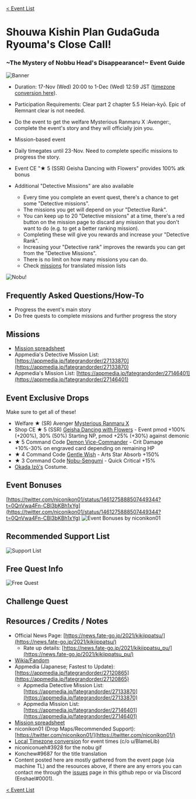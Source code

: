 [< Event List](../index.md)

# Shouwa Kishin Plan GudaGuda Ryouma's Close Call! 
### \~The Mystery of Nobbu Head's Disappearance!\~ Event Guide

![Banner](https://news.fate-go.jp/wp-content/uploads/2021/kikiippatsu_full_worla/top_banner.png)

- Duration: 17-Nov (Wed) 20:00 to 1-Dec (Wed) 12:59 JST ([timezone conversion here](https://www.tickcounter.com/countdown/2883167/gudaguda-6-ends-in)).
- Participation Requirements: Clear part 2 chapter 5.5 Heian-kyō. Epic of Remnant clear is not needed.


- Do the event to get the welfare Mysterious Ranmaru X :Avenger:, complete the event's story and they will officially join you.
- Mission-based event
- Daily timegates until 23-Nov. Need to complete specific missions to progress the story.
- Event CE "★ 5 (SSR) Geisha Dancing with Flowers" provides 100% atk bonus


- Additional "Detective Missions" are also available
  - Every time you complete an event quest, there's a chance to get some "Detective missions". 
  - The missions you get will depend on your "Detective Rank".
  - You can keep up to 20 "Detective missions" at a time, there's a red button on the mission page to discard any mission that you don't want to do (e.g. to get a better ranking mission).
  - Completing these will give you rewards and increase your "Detective Rank".
  - Increasing your "Detective rank" improves the rewards you can get from the "Detective Missions".
  - There is no limit on how many missions you can do.
  - Check [missions](#missions) for translated mission lists

![Nobu!](https://cdn.discordapp.com/attachments/825747387825389589/910419166241112094/nobudermissinghead.gif)

## Frequently Asked Questions/How-To
- Progress the event's main story
- Do free quests to complete missions and further progress the story
  
## Missions
- [Mission spreadsheet](https://docs.google.com/spreadsheets/d/e/2PACX-1vTWAdMUS_qkKIdwTimifCDvPatCfb0WJ5d9EBexxRiOed8Iavsf_4m4jAoo-mjLzrYgtBWaayuPVBQH/pubhtml)
- Appmedia's Detective Mission List: [https://appmedia.jp/fategrandorder/27133870](https://appmedia.jp/fategrandorder/27133870)
- Appmedia's Mission List: [https://appmedia.jp/fategrandorder/27146401](https://appmedia.jp/fategrandorder/27146401)

## Event Exclusive Drops

Make sure to get all of these!

- Welfare ★ (SR) Avenger [Mysterious Ranmaru X](https://fategrandorder.fandom.com/wiki/Mysterious_Ranmaru_X)
- Shop CE ★ 5 (SSR) [Geisha Dancing with Flowers](https://fategrandorder.fandom.com/wiki/Geisha_Dancing_with_Flowers) - Event pmod +100% (+200%), 30% (50%) Starting NP, pmod +25% (+30%) against demonic 
- ★ 5 Command Code [Demon Vice-Commander](https://fategrandorder.fandom.com/wiki/Demon_Vice-Commander) - Crit Damage +10%-30% on engraved card depending on remaining HP
- ★ 4 Command Code [Gentle Wish](https://fategrandorder.fandom.com/wiki/Gentle_Wish) - Arts Star Absorb +150%
- ★ 3 Command Code [Nobu-Sengumi](https://fategrandorder.fandom.com/wiki/Nobu-Sengumi_(CC)) - Quick Critical +15%
- [Okada Izō's](https://fategrandorder.fandom.com/wiki/Okada_Iz%C5%8D) Costume.

## Event Bonuses
[https://twitter.com/niconikon01/status/1461275888507449344?t=0QnVwa4Fn-CBl3bKBh1xYg](https://twitter.com/niconikon01/status/1461275888507449344?t=0QnVwa4Fn-CBl3bKBh1xYg)
![Event Bonuses by niconikon01](https://images-ext-1.discordapp.net/external/GMtuLTUG7Mc480X1POwQ_viDk_ZEs0ZhIKIyR9NTm1o/https/pbs.twimg.com/media/FEd-lnyagAkyPzh.jpg%3Alarge?width=620&height=671)
## Recommended Support List
![Support List](https://images-ext-2.discordapp.net/external/rTN0WoVfa7IxL6gxrglw946BYYouynTGcS8ZsMFpSls/https/pbs.twimg.com/media/FEd-nzbagAAQtQk.jpg%3Alarge?width=720&height=245)
## Free Quest Info
![Free Quest](https://images-ext-2.discordapp.net/external/K2ddtDLCr8E-UA5kMsWg0EWPXAtMTGpdo7FmFH76aoY/https/pbs.twimg.com/media/FEd-isMaMAMu_Md.jpg%3Alarge?width=685&height=671)

## Challenge Quest


## Resources / Credits / Notes

- Official News Page: [https://news.fate-go.jp/2021/kikiippatsu/](https://news.fate-go.jp/2021/kikiippatsu/)
  - Rate up details: [https://news.fate-go.jp/2021/kikiippatsu_pu/](https://news.fate-go.jp/2021/kikiippatsu_pu/)
- [Wikia/Fandom](https://fategrandorder.fandom.com/wiki/GUDAGUDA_Close_Call_2021)
- Appmedia (Japanese; Fastest to Update): [https://appmedia.jp/fategrandorder/27120865](https://appmedia.jp/fategrandorder/27120865)
  - Appmedia Detective Mission List: [https://appmedia.jp/fategrandorder/27133870](https://appmedia.jp/fategrandorder/27133870)
  - Appmedia Mission List: [https://appmedia.jp/fategrandorder/27146401](https://appmedia.jp/fategrandorder/27146401)
- [Mission spreadsheet](https://docs.google.com/spreadsheets/d/e/2PACX-1vTWAdMUS_qkKIdwTimifCDvPatCfb0WJ5d9EBexxRiOed8Iavsf_4m4jAoo-mjLzrYgtBWaayuPVBQH/pubhtml)
- niconikon01 (Drop Maps/Recommended Support): [https://twitter.com/niconikon01/](https://twitter.com/niconikon01/)
- [Local Timezone conversion](https://www.tickcounter.com/countdown/2883167/gudaguda-6-ends-in) for event times (c/o u/BlameLib)
- niconiconueh#3928 for the nobu gif
- Konchew#9687 for the title translation
- Content posted here are mostly gathered from the event page (via machine TL) and the resources above, if there are any errors you can contact me through the [issues](https://github.com/enshael/fgo-guides/issues) page in this github repo or via Discord (Enshael#0001).

[< Event List](../index.md)